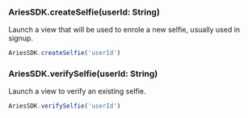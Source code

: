 ### AriesSDK.createSelfie(userId: String)

Launch a view that will be used to enrole a new selfie, usually used in signup.

```js readonly
AriesSDK.createSelfie('userId')
```

### AriesSDK.verifySelfie(userId: String)

Launch a view to verify an existing selfie.

```js readonly
AriesSDK.verifySelfie('userId')
```
